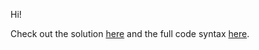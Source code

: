 Hi!

Check out the solution [here](https://github.com/katiehuangx/8-Week-SQL-Challenge/blob/main/Case%20Study%20%231%20-%20Danny's%20Diner/Solution.md) and the full code syntax [here](https://github.com/katiehuangx/8-Week-SQL-Challenge/blob/main/Case%20Study%20%231%20-%20Danny's%20Diner/week1dannysdiner.sql).
